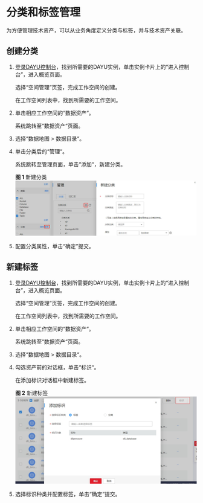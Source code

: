 # 分类和标签管理<a name="dayu_01_0810"></a>

为方便管理技术资产，可以从业务角度定义分类与标签，并与技术资产关联。

## 创建分类<a name="zh-cn_topic_0159221300_section2749825195614"></a>

1.  [登录DAYU控制台](https://console.huaweicloud.com/dayu/)，找到所需要的DAYU实例，单击实例卡片上的“进入控制台”，进入概览页面。

    选择“空间管理”页签，完成工作空间的创建。

    在工作空间列表中，找到所需要的工作空间。


1.  单击相应工作空间的“数据资产“。

    系统跳转至“数据资产“页面。


1.  选择“数据地图  \>  数据目录“。

1.  单击分类后的“管理“。

    系统跳转至管理页面，单击“添加“，新建分类。

    **图 1**  新建分类<a name="zh-cn_topic_0159221300_fig99762854820"></a>  
    ![](figures/新建分类.jpg "新建分类")

2.  配置分类属性，单击“确定”提交。

## 新建标签<a name="zh-cn_topic_0159221300_section20430406111"></a>

1.  [登录DAYU控制台](https://console.huaweicloud.com/dayu/)，找到所需要的DAYU实例，单击实例卡片上的“进入控制台”，进入概览页面。

    选择“空间管理”页签，完成工作空间的创建。

    在工作空间列表中，找到所需要的工作空间。


1.  单击相应工作空间的“数据资产“。

    系统跳转至“数据资产“页面。


1.  选择“数据地图  \>  数据目录“。

1.  勾选资产前的对话框，单击“标识“。

    在添加标识对话框中新建标签。

    **图 2**  新建标签<a name="zh-cn_topic_0159221300_fig87511305115"></a>  
    ![](figures/新建标签.jpg "新建标签")

2.  选择标识种类并配置标签，单击“确定”提交。


